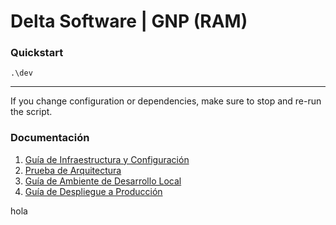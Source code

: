 # Delta Software | GNP (RAM)

### Quickstart

`.\dev`

---

If you change configuration or dependencies, make sure to stop
and re-run the script.

### Documentación

1. [Guía de Infraestructura y Configuración](https://www.notion.so/Documentaci-n-Infraestructura-y-Configuraci-n-RAM-8a0fb11476ea4f8b93bdcff7568360a2)
2. [Prueba de Arquitectura](https://www.notion.so/Prueba-de-Arquitectura-RAM-b0d76b389a394a1f907cbb5c7822830c)
3. [Guía de Ambiente de Desarrollo Local](https://www.notion.so/Gu-a-de-Ambiente-de-Desarrollo-Local-RAM-9c9280621b924fffb7a1d42cbc11cd8e)
4. [Guía de Despliegue a Producción](https://www.notion.so/Gu-a-de-Despliegue-a-Producci-n-RAM-2f20b2e0c79f4a3e84a4fa52720d4ee8)

hola
